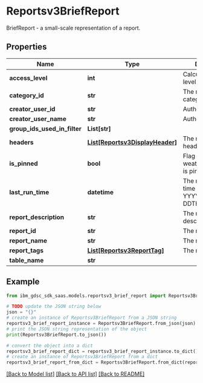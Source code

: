 # Reportsv3BriefReport

BriefReport - a small-scale representation of a report.

## Properties

Name | Type | Description | Notes
------------ | ------------- | ------------- | -------------
**access_level** | **int** | Calculated access-level. | [optional] 
**category_id** | **str** | The report&#39;s category ID. | [optional] 
**creator_user_id** | **str** | Author. | [optional] 
**creator_user_name** | **str** | Author name. | [optional] 
**group_ids_used_in_filter** | **List[str]** |  | [optional] 
**headers** | [**List[Reportsv3DisplayHeader]**](Reportsv3DisplayHeader.md) | The report&#39;s brief headers. | [optional] 
**is_pinned** | **bool** | Flag to determine weather the report is pinned or not. | [optional] 
**last_run_time** | **datetime** | The report&#39;s last run time in format YYYY-MM-DDTHH:mm:ss.sssZ. | [optional] 
**report_description** | **str** | The report description. | [optional] 
**report_id** | **str** | The report ID. | [optional] 
**report_name** | **str** | The report name. | [optional] 
**report_tags** | [**List[Reportsv3ReportTag]**](Reportsv3ReportTag.md) | The report tags. | [optional] 
**table_name** | **str** |  | [optional] 

## Example

```python
from ibm_gdsc_sdk_saas.models.reportsv3_brief_report import Reportsv3BriefReport

# TODO update the JSON string below
json = "{}"
# create an instance of Reportsv3BriefReport from a JSON string
reportsv3_brief_report_instance = Reportsv3BriefReport.from_json(json)
# print the JSON string representation of the object
print(Reportsv3BriefReport.to_json())

# convert the object into a dict
reportsv3_brief_report_dict = reportsv3_brief_report_instance.to_dict()
# create an instance of Reportsv3BriefReport from a dict
reportsv3_brief_report_from_dict = Reportsv3BriefReport.from_dict(reportsv3_brief_report_dict)
```
[[Back to Model list]](../README.md#documentation-for-models) [[Back to API list]](../README.md#documentation-for-api-endpoints) [[Back to README]](../README.md)


